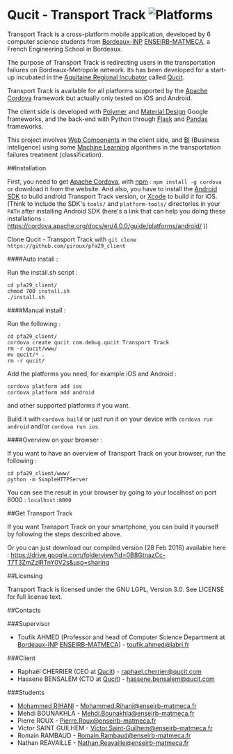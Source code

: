 # Qucit - Transport Track ![Platforms](https://img.shields.io/badge/platform-ios%20%7C%20android-lightgrey.svg)

Transport Track is a cross-platform mobile application, developed by 6 computer science students from [Bordeaux-INP][] [ENSEIRB-MATMECA][], 
a French Engineering School in Bordeaux.

The purpose of Transport Track is redirecting users in the transportation failures on Bordeaux-Metropole network.
Its has been developed for a start-up incubated in the [Aquitaine Regional Incubator][] called [Qucit][].

Transport Track is available for all platforms supported by the [Apache Cordova][] framework but actually only tested on iOS and Android.

The client side is developed with [Polymer][] and [Material Design][] Google frameworks, and the back-end with Python through [Flask][] and [Pandas][] frameworks.

This project involves [Web Components][] in the client side, and [BI][] (Business inteligence) using some [Machine Learning][] algorithms in the transportation failures treatment (classification).

##Installation

First, you need to get [Apache Cordova][], with [npm][] : `npm install -g cordova` or download it from the website.
And also, you have to install the [Android SDK][] to build android Transport Track version, or [Xcode][] to build it for iOS.
(Think to include the SDK's `tools/` and `platform-tools/` directories  in your `PATH` after installing Android SDK (here's a link that can help you doing these installations : https://cordova.apache.org/docs/en/4.0.0/guide/platforms/android/ ))

Clone Qucit - Transport Track with `git clone https://github.com/piroux/pfa29_client`

####Auto install :

Run the install.sh script :

	cd pfa29_client/
	chmod 700 install.sh
	./install.sh

####Manual install :

Run the following :

	cd pfa29_client/
	cordova create qucit com.debug.qucit Transport Track
	rm -r qucit/www/
	mv qucit/* .
	rm -r qucit/

Add the platforms you need, for example iOS and Android :

	cordova platform add ios
	cordova platform add android

and other supported platforms if you want.

Build it with `cordova build` or just run it on your device  with `cordova run android` and/or `cordova run ios`.

####Overview on your browser :

If you want to have an overview of Transport Track on your browser, run the following :

	cd pfa29_client/www/
	python -m SimpleHTTPServer
	
You can see the result in your browser by going to your localhost on port 8000 : `localhost:8000`

##Get Transport Track

If you want Transport Track on your smartphone, you can build it yourself by following the steps described above.

Or you can just download our compiled version (28 Feb 2016) available here : https://drive.google.com/folderview?id=0B8GtnazCc-T7T3ZmZzlRTnY0V2s&usp=sharing

##Licensing

Transport Track is licensed under the GNU LGPL, Version 3.0. See LICENSE for full license text.

##Contacts

###Supervisor

- Toufik AHMED (Professor and head of Computer Science Department at [Bordeaux-INP][] [ENSEIRB-MATMECA][]) - toufik.ahmed@labri.fr

###Client

- Raphaël CHERRIER (CEO at [Qucit][]) - raphael.cherrier@qucit.com
- Hassene BENSALEM (CTO at [Qucit][]) - hassene.bensalem@qucit.com

###Students

- [Mohammed RIHANI][] - Mohammed.Rihani@enseirb-matmeca.fr
- Mehdi BOUNAKHLA - Mehdi.Bounakhla@enseirb-matmeca.fr
- Pierre ROUX - Pierre.Roux@enseirb-matmeca.fr
- Victor SAINT GUILHEM - Victor.Saint-Guilhem@enseirb-matmeca.fr
- Romain RAMBAUD - Romain.Rambaud@enseirb-matmeca.fr
- Nathan REAVAILLE - Nathan.Reavaille@enseirb-matmeca.fr

[ENSEIRB-MATMECA]: http://www.enseirb-matmeca.fr
[Bordeaux-INP]: https://www.bordeaux-inp.fr/
[Qucit]: http://www.qucit.com
[Aquitaine Regional Incubator]: http://www.incubateur-aquitaine.com
[Polymer]: http://www.polymer-project.org
[Material Design]: https://www.google.com/design/spec/material-design/introduction.html
[Apache Cordova]: http://cordova.apache.org
[npm]: https://www.npmjs.com/
[Flask]: http://flask.pocoo.org
[Pandas]: http://pandas.pydata.org
[Web components]: http://webcomponents.org/
[BI]: https://en.wikipedia.org/wiki/Business_intelligence
[Machine Learning]: https://en.wikipedia.org/wiki/Machine_learning
[Android SDK]: http://developer.android.com/sdk/installing/index.html
[Xcode]: https://itunes.apple.com/fr/app/xcode/id497799835?mt=12
[Mohammed RIHANI]: http://mrihani.vvv.enseirb-matmeca.fr
